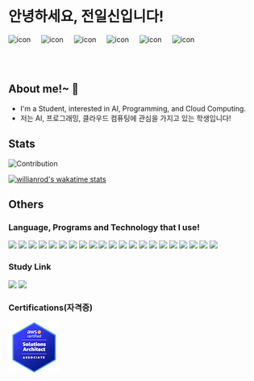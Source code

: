 # 안녕하세요, 전일신입니다!
<div style="display: flex; align-items: flex-start;"><img src="https://techstack-generator.vercel.app/aws-icon.svg" alt="icon" width="65" height="65" /><img src="https://techstack-generator.vercel.app/github-icon.svg" alt="icon" width="65" height="65" /><img src="https://techstack-generator.vercel.app/python-icon.svg" alt="icon" width="65" height="65" /><img src="https://techstack-generator.vercel.app/docker-icon.svg" alt="icon" width="65" height="65" /><img src="https://techstack-generator.vercel.app/kubernetes-icon.svg" alt="icon" width="65" height="65" /><img src="https://techstack-generator.vercel.app/webpack-icon.svg" alt="icon" width="65" height="65" /></div>

## About me!~ 👋
- I'm a Student, interested in AI, Programming, and Cloud Computing.
- 저는 AI, 프로그래밍, 클라우드 컴퓨팅에 관심을 가지고 있는 학생입니다!

## Stats
![Contribution](https://github-readme-stats.vercel.app/api?username=jeonilshin&count_private=true&show_icons=true&theme=prussian&include_all_commits=true&count_private=true)

[![willianrod's wakatime stats](https://github-readme-stats.vercel.app/api/wakatime?username=jeonilshin&theme=prussian)](https://github.com/anuraghazra/github-readme-stats)

## Others

### Language, Programs and Technology that I use!
<a href="https://www.centos.org/"><img src="https://img.shields.io/badge/Cent%20OS-262577?style=for-the-badge&logo=CentOS&logoColor=white"/></a>
<a href="https://www.debian.org/"><img src="https://img.shields.io/badge/Debian-A81D33?style=for-the-badge&logo=debian&logoColor=white"/></a>
<a href="https://www.linux.org/"><img src="https://img.shields.io/badge/Linux-FCC624?style=for-the-badge&logo=linux&logoColor=black"/></a>
<a href="https://www.apple.com/macos/monterey/"><img src="https://img.shields.io/badge/mac%20os-000000?style=for-the-badge&logo=apple&logoColor=white"/></a>
<a href="https://www.microsoft.com/ko-kr/software-download/windows10"><img src="https://img.shields.io/badge/Ubuntu-E95420?style=for-the-badge&logo=ubuntu&logoColor=white"/></a>
<a href="https://www.python.org/"><img src="https://img.shields.io/badge/Python-3776AB?style=for-the-badge&logo=python&logoColor=white"/></a>
<a href="https://www.javascript.com/"><img src="https://img.shields.io/badge/JavaScript-323330?style=for-the-badge&logo=javascript&logoColor=F7DF1E"/></a>
<a href="https://namu.wiki/w/HTML5"><img src="https://img.shields.io/badge/HTML5-E34F26?style=for-the-badge&logo=html5&logoColor=white"/></a>
<a href="https://namu.wiki/w/C%2B%2B"><img src="https://img.shields.io/badge/C%2B%2B-00599C?style=for-the-badge&logo=c%2B%2B&logoColor=white"/></a>
<a href="https://www.java.com/en/"><img src="https://img.shields.io/badge/Java-ED8B00?style=for-the-badge&logo=java&logoColor=white"/></a>
<a href="https://flask.palletsprojects.com/en/2.1.x/"><img src="https://img.shields.io/badge/Flask-000000?style=for-the-badge&logo=flask&logoColor=white"/></a>
<a href="https://www.mysql.com/"><img src="https://img.shields.io/badge/MySQL-005C84?style=for-the-badge&logo=mysql&logoColor=white"/></a>
<a href="https://aws.amazon.com/"><img src="https://img.shields.io/badge/Amazon_AWS-232F3E?style=for-the-badge&logo=amazon-aws&logoColor=white"/></a>
<a href="https://azure.microsoft.com/ko-kr/"><img src="https://img.shields.io/badge/Microsoft_Azure-0089D6?style=for-the-badge&logo=microsoft-azure&logoColor=white"/></a>
<a href="https://cloud.google.com/"><img src="https://img.shields.io/badge/Google_Cloud-4285F4?style=for-the-badge&logo=google-cloud&logoColor=white"/></a>
<a href="https://www.elastic.co/kibana/"><img src="https://img.shields.io/badge/Kibana-005571?style=for-the-badge&logo=Kibana&logoColor=white"/></a>
<a href="https://www.tensorflow.org/"><img src="https://img.shields.io/badge/TensorFlow-FF6F00?style=for-the-badge&logo=tensorflow&logoColor=white"/></a>
<a href="https://code.visualstudio.com/"><img src="https://img.shields.io/badge/Visual_Studio_Code-0078D4?style=for-the-badge&logo=visual%20studio%20code&logoColor=white"/></a>
<a href="https://www.notion.so/"><img src="https://img.shields.io/badge/Notion-000000?style=for-the-badge&logo=notion&logoColor=white"/></a>
<a href="https://git-scm.com/"><img src="https://img.shields.io/badge/GIT-E44C30?style=for-the-badge&logo=git&logoColor=white"/></a>
<a href="https://docker.com/"><img src="https://img.shields.io/badge/Docker-2496ED?style=for-the-badge&logo=docker&logoColor=white"/></a>

### Study Link
<a href="https://www.udemy.com/"><img src="https://img.shields.io/badge/Udemy-EC5252?style=for-the-badge&logo=Udemy&logoColor=white"/></a>
<a href="https://www.aws.training/"><img src="https://img.shields.io/badge/Amazon_Training-232F3E?style=for-the-badge&logo=amazon-aws&logoColor=white"/></a>

### Certifications(자격증)
<a href="https://www.credly.com/badges/7c49e950-e8a8-4e40-a82c-9a3b1f67cc85/public_url"><img src="Badges/AWS-SSA.png"/></a>

<!--
**jeonilshin/jeonilshin** is a ✨ _special_ ✨ repository because its `README.md` (this file) appears on your GitHub profile.

Here are some ideas to get you started:

- 🔭 I’m currently working on ...
- 🌱 I’m currently learning ...
- 👯 I’m looking to collaborate on ...
- 🤔 I’m looking for help with ...
- 💬 Ask me about ...
- 📫 How to reach me: ...
- 😄 Pronouns: ...
- ⚡ Fun fact: ...
-->
